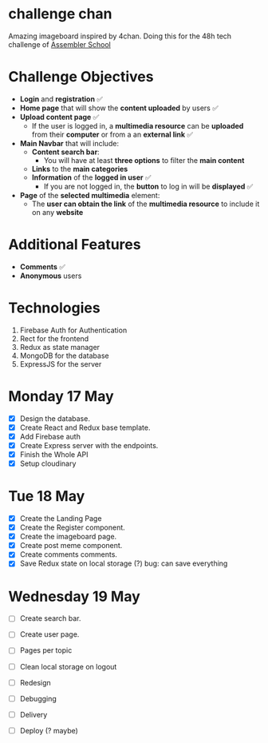 # challenge chan

Amazing imageboard inspired by 4chan.
Doing this for the 48h tech challenge of [Assembler School](https://github.com/assembler-school/assembler-tech-challenge#-general-analysis)

# Challenge Objectives

-   **Login** and **registration** ✅
-   **Home page** that will show the **content uploaded** by users ✅
-   **Upload content page** ✅
    -   If the user is logged in, a **multimedia resource** can be **uploaded** from their **computer** or from a an **external link** ✅
-   **Main Navbar** that will include:
    -   **Content search bar**:
        -   You will have at least **three options** to filter the **main content**
    -   **Links** to the **main categories**
    -   **Information** of the **logged in user** ✅
        -   If you are not logged in, the **button** to log in will be **displayed** ✅
-   **Page** of the **selected multimedia** element:
    -   The **user can obtain the link** of the **multimedia resource** to include it on any **website**

# Additional Features

-   **Comments** ✅
-   **Anonymous** users

# Technologies

1. Firebase Auth for Authentication
2. Rect for the frontend
3. Redux as state manager
4. MongoDB for the database
5. ExpressJS for the server

# Monday 17 May

-   [x] Design the database.
-   [x] Create React and Redux base template.
-   [x] Add Firebase auth
-   [x] Create Express server with the endpoints.
-   [x] Finish the Whole API
-   [x] Setup cloudinary

# Tue 18 May

-   [x] Create the Landing Page
-   [x] Create the Register component.
-   [x] Create the imageboard page.
-   [x] Create post meme component.
-   [x] Create comments comments.
-   [x] Save Redux state on local storage (?) bug: can save everything

# Wednesday 19 May

-   [ ] Create search bar.
-   [ ] Create user page.
- [ ] Pages per topic
-   [ ] Clean local storage on logout
-   [ ] Redesign
-   [ ] Debugging
-   [ ] Delivery
-   [ ] Deploy (? maybe)


